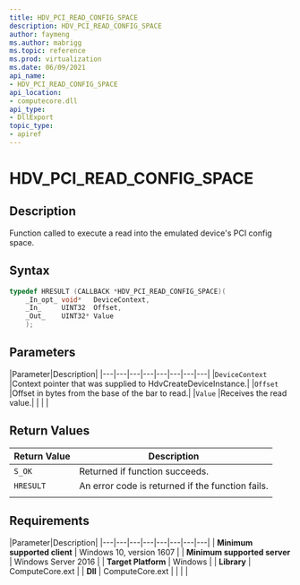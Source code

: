 ```yaml
---
title: HDV_PCI_READ_CONFIG_SPACE
description: HDV_PCI_READ_CONFIG_SPACE
author: faymeng
ms.author: mabrigg
ms.topic: reference
ms.prod: virtualization
ms.date: 06/09/2021
api_name:
- HDV_PCI_READ_CONFIG_SPACE
api_location:
- computecore.dll
api_type:
- DllExport
topic_type: 
- apiref
---
```

# HDV_PCI_READ_CONFIG_SPACE

## Description

Function called to execute a read into the emulated device's PCI config space.

## Syntax

```C++
typedef HRESULT (CALLBACK *HDV_PCI_READ_CONFIG_SPACE)(
    _In_opt_ void*   DeviceContext,
    _In_     UINT32  Offset,
    _Out_    UINT32* Value
    );
```

## Parameters

|Parameter|Description|
|---|---|---|---|---|---|---|---|
|`DeviceContext` |Context pointer that was supplied to HdvCreateDeviceInstance.|
|`Offset` |Offset in bytes from the base of the bar to read.|
|`Value` |Receives the read value.|
|    |    |

## Return Values

|Return Value     |Description|
|---|---|
|`S_OK` | Returned if function succeeds.|
|`HRESULT` | An error code is returned if the function fails.
|     |     |

## Requirements

|Parameter|Description|
|---|---|---|---|---|---|---|---|
| **Minimum supported client** | Windows 10, version 1607 |
| **Minimum supported server** | Windows Server 2016 |
| **Target Platform** | Windows |
| **Library** | ComputeCore.ext |
| **Dll** | ComputeCore.ext |
|    |    |
